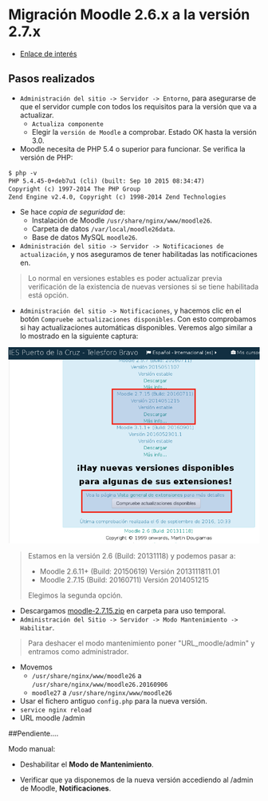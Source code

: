 
# Migración Moodle 2.6.x a la versión 2.7.x

* [Enlace de interés](http://blog.webinnova.es/actualizar-manualmente-de-moodle-2-6-x-a-2-7-x-etc/)

## Pasos realizados

* `Administración del sitio -> Servidor -> Entorno`, para asegurarse
de que el servidor cumple con todos los requisitos para la versión que va a actualizar.
    * `Actualiza componente`
    * Elegir la `versión de Moodle` a comprobar. Estado OK hasta la versión 3.0.
* Moodle necesita de PHP 5.4 o superior para funcionar. Se verifica la versión de PHP:
```
$ php -v
PHP 5.4.45-0+deb7u1 (cli) (built: Sep 10 2015 08:34:47)
Copyright (c) 1997-2014 The PHP Group
Zend Engine v2.4.0, Copyright (c) 1998-2014 Zend Technologies
```
* Se hace *copia de seguridad* de:
    * Instalación de Moodle `/usr/share/nginx/www/moodle26`.
    * Carpeta de datos `/var/local/moodle26data`.
    * Base de datos MySQL `moodle26`.
* `Administración del sitio -> Servidor -> Notificaciones de actualización`,
y nos aseguramos de tener habilitadas las notificaciones en.

> Lo normal en versiones estables es poder actualizar previa verificación de
la existencia de nuevas versiones si se tiene habilitada está opción.

* `Administración del sitio -> Notificaciones`, y hacemos clic en el botón
`Compruebe actualizaciones disponibles`. Con esto comprobamos si hay actualizaciones
automáticas disponibles. Veremos algo similar a lo mostrado en la siguiente captura:

![Versiones disponibles](./images/moodle-versionesdisponibles.png)

> Estamos en la versión 2.6 (Build: 20131118) y podemos pasar a:
>
> * Moodle 2.6.11+ (Build: 20150619) Versión 2013111811.01
> * Moodle 2.7.15 (Build: 20160711) Versión 2014051215
>
> Elegimos la segunda opción.

* Descargamos [moodle-2.7.15.zip](https://download.moodle.org/download.php/direct/stable27/moodle-2.7.15.zip)
en carpeta para uso temporal.
* `Administración del Sitio -> Servidor -> Modo Mantenimiento -> Habilitar`.

> Para deshacer el modo mantenimiento poner "URL_moodle/admin" y entramos como
administrador.

* Movemos
    * `/usr/share/nginx/www/moodle26` a `/usr/share/nginx/www/moodle26.20160906`
    * `moodle27` a `/usr/share/nginx/www/moodle26`
* Usar el fichero antiguo `config.php` para la nueva versión.
* `service nginx reload`
* URL moodle /admin

##Pendiente....

Modo manual:
* Deshabilitar el **Modo de Mantenimiento**.

* Verificar que ya disponemos de la nueva versión accediendo al /admin de Moodle, **Notificaciones**.

